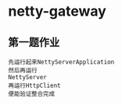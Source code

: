 # netty-gateway

## 第一题作业

```
先运行起来NettyServerApplication
然后再运行
NettyServer
再运行HttpClient
便能验证整合完成

```